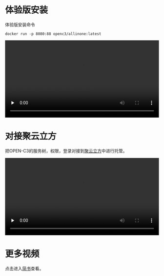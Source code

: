 # 体验版安装

体验版安装命令
```
docker run -p 8080:88 openc3/allinone:latest
```
<video id="video" controls="" preload="none" type="video/mp4" width="100%" >
<source id="mp4" src="/video/OPEN-C3体验版演示.mp4" type="video/mp4">
</video>

# 对接聚云立方

把OPEN-C3的服务树，权限，登录对接到[聚云立方](https://www.polymericcloud.com)中进行托管。

<video id="video" controls="" preload="none" type="video/mp4" width="100%" >
<source id="mp4" src="/video/OPEN-C3对接聚云立方.mp4" type="video/mp4">
</video>

# 更多视频

点击进入[简书](https://www.jianshu.com/c/f327b02bd267)查看。
